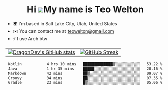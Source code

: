 <div align="center">
  
# Hi ![](https://user-images.githubusercontent.com/18350557/176309783-0785949b-9127-417c-8b55-ab5a4333674e.gif)My name is Teo Welton
</div>

*   🌍  I'm based in Salt Lake City, Utah, United States
*   ✉️  You can contact me at [teowelton@gmail.com](mailto:teowelton@gmail.com)
*   ⚡  I use Arch btw

<div align="center">

|||
|:-------------------------:|:-------------------------:|
| [![DragonDev's GitHub stats](https://github-readme-stats.vercel.app/api?username=DragonDev07&bg_color=1e1e2e&text_color=cdd6f4&icon_color=cba6f7&title_color=94e2d5)](https://github.com/DragonDev07) | [![GitHub Streak](https://streak-stats.demolab.com?user=DragonDev07&theme=catppuccin-mocha)](https://git.io/streak-stats) |

<!--START_SECTION:waka-->

```txt
Kotlin           4 hrs 10 mins   █████████████▒░░░░░░░░░░░   53.22 %
Java             1 hr 35 mins    █████░░░░░░░░░░░░░░░░░░░░   20.16 %
Markdown         42 mins         ██▒░░░░░░░░░░░░░░░░░░░░░░   09.07 %
Groovy           34 mins         ██░░░░░░░░░░░░░░░░░░░░░░░   07.35 %
Gradle           23 mins         █▒░░░░░░░░░░░░░░░░░░░░░░░   05.06 %
```

<!--END_SECTION:waka-->

</div>
